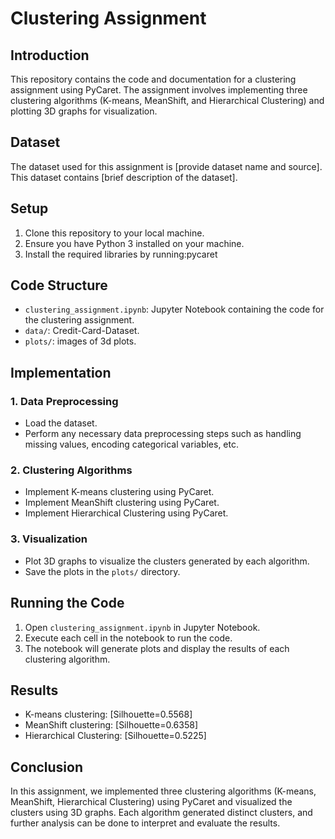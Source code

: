 # Clustering Assignment 

## Introduction
This repository contains the code and documentation for a clustering assignment using PyCaret. The assignment involves implementing three clustering algorithms (K-means, MeanShift, and Hierarchical Clustering) and plotting 3D graphs for visualization.

## Dataset
The dataset used for this assignment is [provide dataset name and source]. This dataset contains [brief description of the dataset].

## Setup
1. Clone this repository to your local machine.
2. Ensure you have Python 3 installed on your machine.
3. Install the required libraries by running:pycaret

## Code Structure
- `clustering_assignment.ipynb`: Jupyter Notebook containing the code for the clustering assignment.
- `data/`: Credit-Card-Dataset.
- `plots/`: images of 3d plots.

## Implementation
### 1. Data Preprocessing
- Load the dataset.
- Perform any necessary data preprocessing steps such as handling missing values, encoding categorical variables, etc.

### 2. Clustering Algorithms
- Implement K-means clustering using PyCaret.
- Implement MeanShift clustering using PyCaret.
- Implement Hierarchical Clustering using PyCaret.

### 3. Visualization
- Plot 3D graphs to visualize the clusters generated by each algorithm.
- Save the plots in the `plots/` directory.

## Running the Code
1. Open `clustering_assignment.ipynb` in Jupyter Notebook.
2. Execute each cell in the notebook to run the code.
3. The notebook will generate plots and display the results of each clustering algorithm.

## Results
- K-means clustering: [Silhouette=0.5568]
- MeanShift clustering: [Silhouette=0.6358]
- Hierarchical Clustering: [Silhouette=0.5225]

## Conclusion
In this assignment, we implemented three clustering algorithms (K-means, MeanShift, Hierarchical Clustering) using PyCaret and visualized the clusters using 3D graphs. Each algorithm generated distinct clusters, and further analysis can be done to interpret and evaluate the results.




